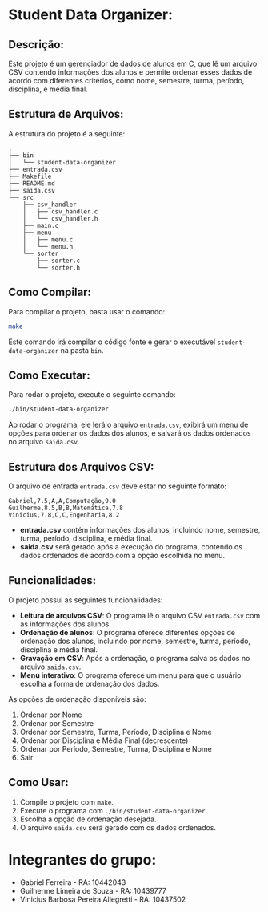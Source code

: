 
# Student Data Organizer:

## Descrição:
Este projeto é um gerenciador de dados de alunos em C, que lê um arquivo CSV contendo informações dos alunos e permite ordenar esses dados de acordo com diferentes critérios, como nome, semestre, turma, período, disciplina, e média final.

## Estrutura de Arquivos:
A estrutura do projeto é a seguinte:

```
.
├── bin
│   └── student-data-organizer
├── entrada.csv
├── Makefile
├── README.md
├── saida.csv
└── src
    ├── csv_handler
    │   ├── csv_handler.c
    │   └── csv_handler.h
    ├── main.c
    ├── menu
    │   ├── menu.c
    │   └── menu.h
    └── sorter
        ├── sorter.c
        └── sorter.h
```

## Como Compilar:
Para compilar o projeto, basta usar o comando:

```sh
make
```

Este comando irá compilar o código fonte e gerar o executável `student-data-organizer` na pasta `bin`.

## Como Executar:
Para rodar o projeto, execute o seguinte comando:

```sh
./bin/student-data-organizer
```

Ao rodar o programa, ele lerá o arquivo `entrada.csv`, exibirá um menu de opções para ordenar os dados dos alunos, e salvará os dados ordenados no arquivo `saida.csv`.

## Estrutura dos Arquivos CSV:

O arquivo de entrada `entrada.csv` deve estar no seguinte formato:

```
Gabriel,7.5,A,A,Computação,9.0
Guilherme,8.5,B,B,Matemática,7.8
Vinicius,7.8,C,C,Engenharia,8.2
```

- **entrada.csv** contém informações dos alunos, incluindo nome, semestre, turma, período, disciplina, e média final.
- **saida.csv** será gerado após a execução do programa, contendo os dados ordenados de acordo com a opção escolhida no menu.

## Funcionalidades:
O projeto possui as seguintes funcionalidades:

- **Leitura de arquivos CSV**: O programa lê o arquivo CSV `entrada.csv` com as informações dos alunos.
- **Ordenação de alunos**: O programa oferece diferentes opções de ordenação dos alunos, incluindo por nome, semestre, turma, período, disciplina e média final.
- **Gravação em CSV**: Após a ordenação, o programa salva os dados no arquivo `saida.csv`.
- **Menu interativo**: O programa oferece um menu para que o usuário escolha a forma de ordenação dos dados.

As opções de ordenação disponíveis são:
1. Ordenar por Nome
2. Ordenar por Semestre
3. Ordenar por Semestre, Turma, Período, Disciplina e Nome
4. Ordenar por Disciplina e Média Final (decrescente)
5. Ordenar por Período, Semestre, Turma, Disciplina e Nome
6. Sair

## Como Usar:
1. Compile o projeto com `make`.
2. Execute o programa com `./bin/student-data-organizer`.
3. Escolha a opção de ordenação desejada.
4. O arquivo `saida.csv` será gerado com os dados ordenados.

# Integrantes do grupo:
- Gabriel Ferreira - RA: 10442043
- Guilherme Limeira de Souza - RA: 10439777
- Vinicius Barbosa Pereira Allegretti - RA: 10437502
